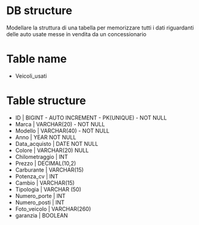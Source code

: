 # DB structure
Modellare la struttura di una tabella per memorizzare tutti i dati riguardanti delle auto usate messe in vendita da un concessionario

# Table name
 - Veicoli_usati

# Table structure
- ID | BIGINT - AUTO INCREMENT - PK(UNIQUE) - NOT NULL
- Marca | VARCHAR(20) -  NOT NULL
- Modello | VARCHAR(40) - NOT NULL
- Anno | YEAR NOT NULL
- Data_acquisto | DATE NOT NULL
- Colore | VARCHAR(20) NULL
- Chilometraggio | INT
- Prezzo | DECIMAL(10,2)
- Carburante | VARCHAR(15)
- Potenza_cv | INT
- Cambio | VARCHAR(15)
- Tipologia | VARCHAR (50)
- Numero_porte | INT
- Numero_posti | INT
- Foto_veicolo | VARCHAR(260) 
- garanzia | BOOLEAN

